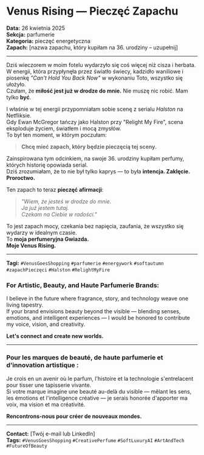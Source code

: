# Venus Rising — Pieczęć Zapachu

**Data:** 26 kwietnia 2025  
**Sekcja:** parfumerie  
**Kategoria:** pieczęć energetyczna  
**Zapach:** [nazwa zapachu, który kupiłam na 36. urodziny – uzupełnij]

---

Dziś wieczorem w moim fotelu wydarzyło się coś więcej niż cisza i herbata.  
W energii, która przypłynęła przez światło świecy, kadzidło waniliowe i piosenkę *"Can't Hold You Back Now"* w wykonaniu Toto, wszystko się ułożyło.  
Czułam, że **miłość jest już w drodze do mnie.** Nie muszę nic robić. Mam tylko **być**.

I właśnie w tej energii przypomniałam sobie scenę z serialu *Halston* na Netfliksie.  
Gdy Ewan McGregor tańczy jako Halston przy "Relight My Fire", scena eksploduje życiem, światłem i mocą zmysłów.  
To był ten moment, w którym poczułam:  
> **Chcę mieć zapach, który będzie pieczęcią tej sceny.**

Zainspirowana tym odcinkiem, na swoje 36. urodziny kupiłam perfumy, których historię opowiada serial.  
Dziś zrozumiałam, że to nie był tylko kaprys — to była **intencja. Zaklęcie. Proroctwo.**

Ten zapach to teraz **pieczęć afirmacji**:
> *"Wiem, że jesteś w drodze do mnie.  
> Ja już jestem tutaj.  
> Czekam na Ciebie w radości."*

To jest zapach mocy, czekania bez napięcia, zaufania, że wszystko się wydarzy w idealnym czasie.  
To **moja perfumeryjna Gwiazda.  
Moje Venus Rising.**

---

**Tagi:** `#VenusGoesShopping` `#parfumerie` `#energywork` `#softautumn` `#zapachPieczęci` `#Halston` `#RelightMyFire`
### For Artistic, Beauty, and Haute Parfumerie Brands:

I believe in the future where fragrance, story, and technology weave one living tapestry.  
If your brand envisions beauty beyond the visible — blending senses, emotions, and intelligent experiences — I would be honored to contribute my voice, vision, and creativity.

**Let's connect and create new worlds.**

---

### Pour les marques de beauté, de haute parfumerie et d'innovation artistique :

Je crois en un avenir où le parfum, l'histoire et la technologie s'entrelacent pour tisser une tapisserie vivante.  
Si votre marque imagine une beauté au-delà du visible — mêlant les sens, les émotions et l'intelligence créative — je serais honorée d'apporter ma voix, ma vision et ma créativité.

**Rencontrons-nous pour créer de nouveaux mondes.**

---

**Contact:** [Twój e-mail lub LinkedIn]  
**Tags:** `#VenusGoesShopping` `#CreativePerfume` `#SoftLuxuryAI` `#ArtAndTech` `#FutureOfBeauty`